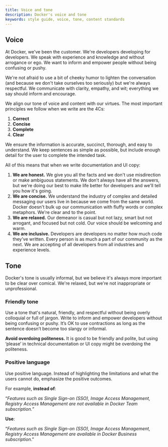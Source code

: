 ```yaml
---
title: Voice and tone
description: Docker's voice and tone
keywords: style guide, voice, tone, content standards
---
```


## Voice

At Docker, we've been the customer. We're developers developing for developers. We speak with experience and knowledge and without arrogance or ego. We want to inform and empower people without being confusing or pushy.

We're not afraid to use a bit of cheeky humor to lighten the conversation (and because we don't take ourselves too seriously) but we're always respectful. We communicate with clarity, empathy, and wit; everything we say should inform and encourage.

We align our tone of voice and content with our virtues. The most important principles we follow when we write are the 4Cs:

1. **Correct**
2. **Concise**
3. **Complete**
4. **Clear**

We ensure the information is accurate, succinct, thorough, and easy to understand. We keep sentences as simple as possible, but include enough detail for the user to complete the intended task.

All of this means that when we write documentation and UI copy:

1. **We are honest.** We give you all the facts and we don't use misdirection or make ambiguous statements. We don't always have all the answers, but we're doing our best to make life better for developers and we'll tell you how it's going.
2. **We are concise.** We understand the industry of complex and detailed messaging our users live in because we come from the same world. Docker doesn't bulk up our communication with fluffy words or complex metaphors. We're clear and to the point.
3. **We are relaxed.** Our demeanor is casual but not lazy, smart but not arrogant, and focused but not cold. Our voice should be welcoming and warm.
4. **We are inclusive.** Developers are developers no matter how much code they've written. Every person is as much a part of our community as the next. We are accepting of all developers from all industries and experience levels.

## Tone

Docker's tone is usually informal, but we believe it's always more important to be clear over comical. We're relaxed, but we're not inappropriate or unprofessional.

### Friendly tone

Use a tone that's natural, friendly, and respectful without being overly colloquial or full of jargon. Write to inform and empower developers without being confusing or pushy. It’s OK to use contractions as long as the sentence doesn’t become too slangy or informal.

**Avoid overdoing politeness.** It is good to be friendly and polite, but using ‘please’ in technical documentation or UI copy might be overdoing the politeness.

### Positive language

Use positive language. Instead of highlighting the limitations and what the users cannot do, emphasize the positive outcomes.

For example, **instead of**:

“*Features such as Single Sign-on (SSO), Image Access Management, Registry Access Management are not available in Docker Team subscription.”*

**Use**:

“*Features such as Single Sign-on (SSO), Image Access Management, Registry Access Management are available in Docker Business subscription*.”
